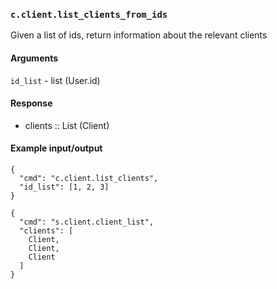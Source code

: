 ### `c.client.list_clients_from_ids`
Given a list of ids, return information about the relevant clients

#### Arguments
`id_list` - list (User.id)

#### Response
* clients :: List (Client)

#### Example input/output
```
{
  "cmd": "c.client.list_clients",
  "id_list": [1, 2, 3]
}

{
  "cmd": "s.client.client_list",
  "clients": [
    Client,
    Client,
    Client
  ]
}
```